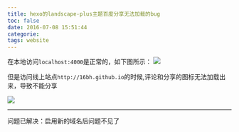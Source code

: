 ```yaml
---
title: hexo的landscape-plus主题百度分享无法加载的bug
toc: false
date: 2016-07-08 15:51:44
categorie: 
tags: website
---
```


在本地访问`localhost:4000`是正常的，如下图所示：
![](http://o9xbyqajf.bkt.clouddn.com/images/1467964344131.png)

但是访问线上站点`http://16bh.github.io`的时候,评论和分享的图标无法加载出来，导致不能分享

![](http://o9xbyqajf.bkt.clouddn.com/images/1467965289616.png)

---
问题已解决：启用新的域名后问题不见了
